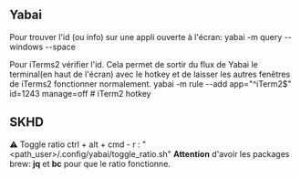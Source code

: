 ## Yabai

Pour trouver l'id (ou info) sur une appli ouverte à l'écran:
yabai -m query --windows --space

Pour iTerms2 vérifier l'id. Cela permet de sortir du flux de Yabai le terminal(en haut de l'écran) avec le hotkey et de laisser les autres fenêtres de iTerms2 fonctionner normalement.
yabai -m rule --add app="^iTerm2$" id=1243 manage=off # iTerm2 hotkey

## SKHD
⚠️ Toggle ratio
ctrl + alt + cmd - r : "<path_user>/.config/yabai/toggle_ratio.sh"
**Attention** d'avoir les packages brew: **jq** et **bc** pour que le ratio fonctionne.
